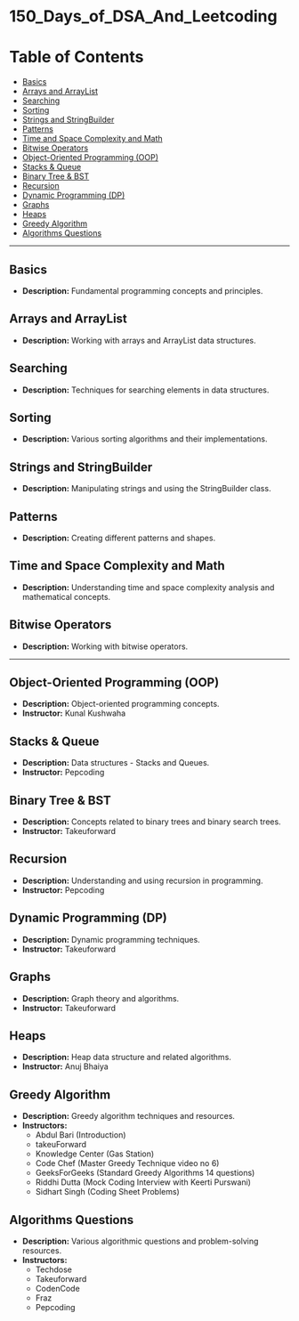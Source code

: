 # 150_Days_of_DSA_And_Leetcoding
# Table of Contents 

- [Basics](#basics)
- [Arrays and ArrayList](#arrays-and-arraylist)
- [Searching](#searching)
- [Sorting](#sorting)
- [Strings and StringBuilder](#strings-and-stringbuilder)
- [Patterns](#patterns)
- [Time and Space Complexity and Math](#time-and-space-complexity-and-math)
- [Bitwise Operators](#bitwise-operators)
- [Object-Oriented Programming (OOP)](#object-oriented-programming-oop)
- [Stacks & Queue](#stacks--queue)
- [Binary Tree & BST](#binary-tree--bst)
- [Recursion](#recursion)
- [Dynamic Programming (DP)](#dynamic-programming-dp)
- [Graphs](#graphs)
- [Heaps](#heaps)
- [Greedy Algorithm](#greedy-algorithm)
- [Algorithms Questions](#algorithms-questions)

---

## Basics
- **Description:** Fundamental programming concepts and principles.

## Arrays and ArrayList
- **Description:** Working with arrays and ArrayList data structures.

## Searching
- **Description:** Techniques for searching elements in data structures.

## Sorting
- **Description:** Various sorting algorithms and their implementations.

## Strings and StringBuilder
- **Description:** Manipulating strings and using the StringBuilder class.

## Patterns
- **Description:** Creating different patterns and shapes.

## Time and Space Complexity and Math
- **Description:** Understanding time and space complexity analysis and mathematical concepts.

## Bitwise Operators
- **Description:** Working with bitwise operators.

---

## Object-Oriented Programming (OOP)
- **Description:** Object-oriented programming concepts.
- **Instructor:** Kunal Kushwaha 

## Stacks & Queue
- **Description:** Data structures - Stacks and Queues.
- **Instructor:** Pepcoding 

## Binary Tree & BST
- **Description:** Concepts related to binary trees and binary search trees.
- **Instructor:** Takeuforward

## Recursion
- **Description:** Understanding and using recursion in programming.
- **Instructor:** Pepcoding 

## Dynamic Programming (DP)
- **Description:** Dynamic programming techniques.
- **Instructor:** Takeuforward 

## Graphs
- **Description:** Graph theory and algorithms.
- **Instructor:** Takeuforward 

## Heaps
- **Description:** Heap data structure and related algorithms.
- **Instructor:** Anuj Bhaiya 

## Greedy Algorithm
- **Description:** Greedy algorithm techniques and resources.
- **Instructors:** 
  - Abdul Bari (Introduction)
  - takeuForward
  - Knowledge Center (Gas Station)
  - Code Chef (Master Greedy Technique video no 6)
  - GeeksForGeeks (Standard Greedy Algorithms 14 questions)
  - Riddhi Dutta (Mock Coding Interview with Keerti Purswani)
  - Sidhart Singh (Coding Sheet Problems)

## Algorithms Questions
- **Description:** Various algorithmic questions and problem-solving resources.
- **Instructors:** 
  - Techdose 
  - Takeuforward 
  - CodenCode 
  - Fraz 
  - Pepcoding 
